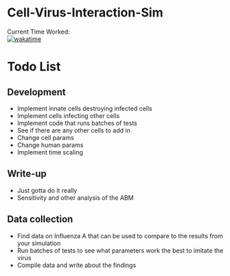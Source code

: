 # Cell-Virus-Interaction-Sim
Current Time Worked: \
[![wakatime](https://wakatime.com/badge/user/f35eb4e7-f40f-4f52-83ec-797025bb7666/project/8908e463-958e-407d-b108-a57c126a2ae9.svg)](https://wakatime.com/badge/user/f35eb4e7-f40f-4f52-83ec-797025bb7666/project/8908e463-958e-407d-b108-a57c126a2ae9)

# Todo List

## Development
- Implement innate cells destroying infected cells
- Implement cells infecting other cells
- Implement code that runs batches of tests
- See if there are any other cells to add in
- Change cell params
- Change human params
- Implement time scaling

## Write-up
- Just gotta do it really
- Sensitivity and other analysis of the ABM

## Data collection
- Find data on Influenza A that can be used to compare to the results from your simulation
- Run batches of tests to see what parameters work the best to imitate the virus
- Compile data and write about the findings
